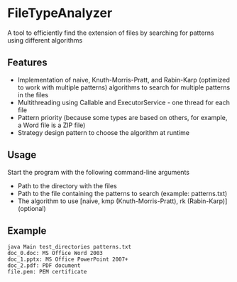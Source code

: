 # FileTypeAnalyzer

A tool to efficiently find the extension of files by searching for patterns using different algorithms

## Features

- Implementation of naive, Knuth-Morris-Pratt, and Rabin-Karp (optimized to work with multiple patterns) algorithms to
  search for multiple patterns in the files
- Multithreading using Callable and ExecutorService - one thread for each file
- Pattern priority (because some types are based on others, for example, a Word file is a ZIP file)
- Strategy design pattern to choose the algorithm at runtime

## Usage

Start the program with the following command-line arguments

- Path to the directory with the files
- Path to the file containing the patterns to search (example: patterns.txt)
- The algorithm to use \[naive, kmp (Knuth-Morris-Pratt), rk (Rabin-Karp)\] (optional)

## Example

```
java Main test_directories patterns.txt
doc_0.doc: MS Office Word 2003
doc_1.pptx: MS Office PowerPoint 2007+
doc_2.pdf: PDF document
file.pem: PEM certificate
```
